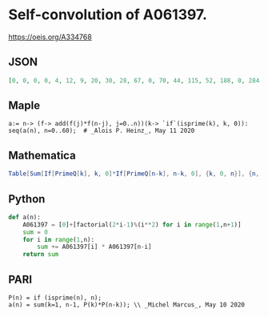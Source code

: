 # Self\-convolution of A061397\.
https://oeis.org/A334768
## JSON
```JSON
[0, 0, 0, 0, 4, 12, 9, 20, 30, 28, 67, 0, 70, 44, 115, 52, 188, 0, 284, 68, 284, 76, 405, 0, 714, 92, 573, 0, 604, 0, 1182, 116, 668, 124, 1271, 0, 1960, 0, 795, 148, 1642, 0, 2680, 164, 1570, 172, 2183, 0, 3974, 188, 3024, 0, 2706, 0, 5354, 212, 2842, 0, 3799]
```
## Maple
```Maple
a:= n-> (f-> add(f(j)*f(n-j), j=0..n))(k-> `if`(isprime(k), k, 0)):
seq(a(n), n=0..60);  # _Alois P. Heinz_, May 11 2020
```
## Mathematica
```Mathematica
Table[Sum[If[PrimeQ[k], k, 0]*If[PrimeQ[n-k], n-k, 0], {k, 0, n}], {n, 0, 100}] (* _Vaclav Kotesovec_, May 10 2020 *)
```
## Python
```Python
def a(n):
    A061397 = [0]+[factorial(2*i-1)%(i**2) for i in range(1,n+1)]
    sum = 0
    for i in range(1,n):
        sum += A061397[i] * A061397[n-i]
    return sum
```
## PARI
```PARI
P(n) = if (isprime(n), n);
a(n) = sum(k=1, n-1, P(k)*P(n-k)); \\ _Michel Marcus_, May 10 2020
```
